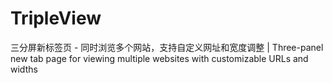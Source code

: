# TripleView
三分屏新标签页 - 同时浏览多个网站，支持自定义网址和宽度调整 | Three-panel new tab page for viewing multiple websites with customizable URLs and widths

